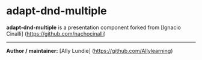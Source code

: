 # adapt-dnd-multiple
**adapt-dnd-multiple** is a presentation component forked from [Ignacio Cinalli] (https://github.com/nachocinalli)  

----------------------------

**Author / maintainer:** [Ally Lundie] (https://github.com/Allylearning) 